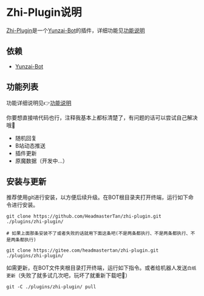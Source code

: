# Zhi-Plugin说明

[Zhi-Plugin](https://github.com/HeadmasterTan/zhi-plugin)是一个[Yunzai-Bot](https://github.com/Le-niao/Yunzai-Bot)的插件，详细功能见[功能说明](https://github.com/HeadmasterTan/zhi-plugin/blob/main/功能说明.md)

## 依赖

- [Yunzai-Bot](https://github.com/Le-niao/Yunzai-Bot)

## 功能列表

功能详细说明见👉[功能说明](https://github.com/HeadmasterTan/zhi-plugin/blob/main/功能说明.md)

你要想直接啃代码也行，注释我基本上都标清楚了，有问题的话可以尝试自己解决哦🧐

- 随机回复
- B站动态推送
- 插件更新
- 原魔数据（开发中...）

## 安装与更新

推荐使用git进行安装，以方便后续升级。在BOT根目录夹打开终端，运行如下命令进行安装。

```base
git clone https://github.com/HeadmasterTan/zhi-plugin.git ./plugins/zhi-plugin/

# 如果上面那条安装不了或者失败的话就用下面这条吧(不是两条都执行、不是两条都执行、不是两条都执行)

git clone https://gitee.com/headmastertan/zhi-plugin.git ./plugins/zhi-plugin/
```

如需更新，在BOT文件夹根目录打开终端，运行如下指令。或者给机器人发送`白纸更新`（失败了就多试几次吧，玩坏了就重新下载吧🤣）

```
git -C ./plugins/zhi-plugin/ pull
```